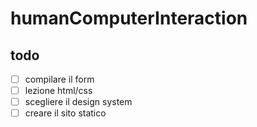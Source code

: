 # humanComputerInteraction

## todo

- [ ] compilare il form
- [ ] lezione html/css
- [ ] scegliere il design system
- [ ] creare il sito statico
